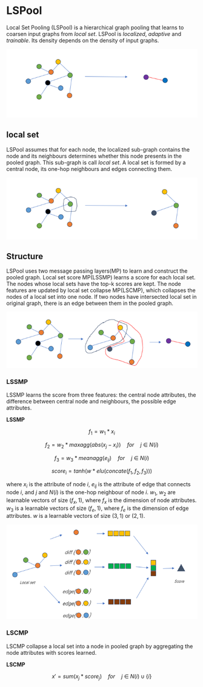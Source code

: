 # LSPool
Local Set Pooling (LSPool) is a hierarchical graph pooling that learns to coarsen input graphs from *local set*.
LSPool is *localized*, *adaptive* and *trainable*. Its density depends on the density of input graphs.

![LSPool](figures/pool.png)

## local set
LSPool assumes that for each node, the localized sub-graph contains the node and its neighbours determines whether this node presents in the pooled graph. 
This sub-graph is call *local set*. A local set is formed by a central node, its one-hop neighbours and edges connecting them.

![localset](figures/local%20set.png)

## Structure
LSPool uses two message passing layers(MP) to learn and construct the pooled graph. 
Local set score MP(LSSMP) learns a score for each local set. The nodes whose local sets have the top-k scores are kept. 
The node features are updated by local set collapse MP(LSCMP), which collapses the nodes of a local set into one node. If two nodes have intersected local set in original graph, there is an edge between them in the pooled graph.  

![collapse](figures/collapse.png)

### LSSMP
LSSMP learns the score from three features: the central node attributes, the difference between central node and neighbours, the possible edge attributes.

**LSSMP**

$$f_1 = w_1*x_i$$

$$f_2 = w_2*maxagg(abs(x_j-x_i)) \quad for \quad j \ \in \ N \left( i \right)$$

$$f_3 = w_3*meanagg(e_{ij}) \quad for \quad j \ \in \ N \left( i \right)$$

$$score_i = tanh(w*elu(concate \left( f_1, f_2, f_3 \right)))$$

where $x_i$ is the attribute of node $i$, $e_{ij}$ is the attribute of edge that connects node $i$, and $j$ and $N\left(i\right)$ is the one-hop neighbour of node $i$.
$w_1$, $w_2$ are learnable vectors of size $\left(f_x, 1\right)$, where $f_x$ is the dimension of node attributes. 
$w_3$ is a learnable vectors of size $\left(f_e, 1\right)$, where $f_e$ is the dimension of edge attributes. $w$ is a learnable vectors of size $\left(3,1\right)$ or $\left(2,1\right)$.

![lssmp](figures/lssmp.png)

### LSCMP
LSCMP collapse a local set into a node in pooled graph by aggregating the node attributes with scores learned.

**LSCMP**

$$x' = sum\left(x_j * score_j\right)  \quad for \quad j \ \in \ N \left( i \right) \cup \{i\}$$
